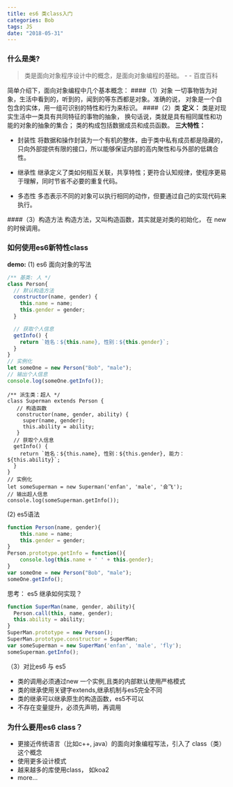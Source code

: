 ```yaml
---
title: es6 类class入门
categories: Bob
tags: JS
date: "2018-05-31"
---
```


### 什么是类?

> 类是面向对象程序设计中的概念，是面向对象编程的基础。   - - 百度百科

简单介绍下，面向对象编程中几个基本概念：
####（1）对象
一切事物皆为对象，生活中看到的，听到的，闻到的等东西都是对象。准确的说， 对象是一个自包含的实体，用一组可识别的特性和行为来标识。
####（2）类
**定义：**
类是对现实生活中一类具有共同特征的事物的抽象， 换句话说，类就是具有相同属性和功能的对象的抽象的集合；
类的构成包括数据成员和成员函数。
**三大特性：**

 - 封装性
将数据和操作封装为一个有机的整体，由于类中私有成员都是隐藏的，只向外部提供有限的接口，所以能够保证内部的高内聚性和与外部的低耦合性。

 - 继承性
继承定义了类如何相互关联，共享特性；更符合认知规律，使程序更易于理解，同时节省不必要的重复代码。

 - 多态性
多态表示不同的对象可以执行相同的动作，但要通过自己的实现代码来执行。

####（3）构造方法
构造方法，又叫构造函数，其实就是对类的初始化， 在 new 的时候调用。

### 如何使用es6新特性class
**demo:**
(1) es6 面向对象的写法
```javascript
/** 基类: 人 */
class Person{
  // 默认构造方法
  constructor(name, gender) {
    this.name = name;
    this.gender = gender;
  }

  // 获取个人信息
  getInfo() {
	return `姓名：${this.name}, 性别：${this.gender}`;
  }
}
// 实例化
let someOne = new Person("Bob", "male");
// 输出个人信息
console.log(someOne.getInfo());
```
```
/** 派生类：超人 */
class Superman extends Person {
   // 构造函数
   constructor(name, gender, ability) {
     super(name, gender);
     this.ability = ability;
   }
  // 获取个人信息
  getInfo() {
	return `姓名：${this.name}, 性别：${this.gender}, 能力：${this.ability}`;
  }
}
// 实例化
let someSuperman = new Superman('enfan', 'male', '会飞');
// 输出超人信息
console.log(someSuperman.getInfo());
```
(2) es5语法
```javascript
function Person(name, gender){
    this.name = name;
    this.gender = gender;
}
Person.prototype.getInfo = function(){
    console.log(this.name + ' ' + this.gender);
}
var someOne = new Person("Bob", "male");
someOne.getInfo();
```
思考： es5 继承如何实现？

```javascript
function SuperMan(name, gender, ability){
  Person.call(this, name, gender);
  this.ability = ability;
}
SuperMan.prototype = new Person();
SuperMan.prototype.constructor = SuperMan;
var someSuperman = new SuperMan('enfan', 'male', 'fly');
someSuperman.getInfo();
```

（3）对比es6 与 es5

- 类的调用必须通过new 一个实例,且类的内部默认使用严格模式
- 类的继承使用关键字extends,继承机制与es5完全不同
- 类的继承可以继承原生的构造函数，es5不可以
- 不存在变量提升，必须先声明，再调用


### 为什么要用es6 class？
- 更接近传统语言（比如c++, java）的面向对象编程写法，引入了 class（类）这个概念
- 使用更多设计模式
- 越来越多的库使用class， 如koa2
- more...


